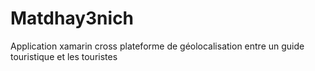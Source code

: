 # Matdhay3nich
Application xamarin cross plateforme de géolocalisation entre un guide touristique et les touristes

